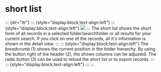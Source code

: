 short list
==========
::: {dir="ltr"}
::: {style="display:block;text-align:left"}
::: {style="display:block;text-align:left"}
![](../../_/rsrc/1409517868583/introduction/user-surface/short-list/short%20list.png)
:::
The short list shows the short form of all records in a selected folder/searchfolder or all results for your current search. If you click on one of the records, all it's information is shown in the detail view.
:::
::: {style="display:block;text-align:left"}
The *breadcrumb* (1) shows the current position in the folder hierarchy. By using the button right of the header (2), the shown columns can be adjusted. The radio button (3) can be used to reload the short list or to export records.
:::
::: {style="display:block;text-align:left"}
:::
:::
